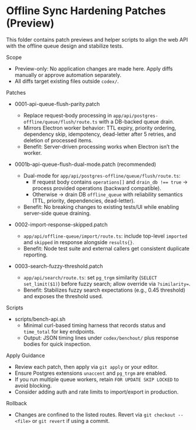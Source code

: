 # Offline Sync Hardening Patches (Preview)

This folder contains patch previews and helper scripts to align the web API with the offline queue design and stabilize tests.

Scope
- Preview-only: No application changes are made here. Apply diffs manually or approve automation separately.
- All diffs target existing files outside `codex/`.

Patches
- 0001-api-queue-flush-parity.patch
  - Replace request-body processing in `app/api/postgres-offline/queue/flush/route.ts` with a DB-backed queue drain.
  - Mirrors Electron worker behavior: TTL expiry, priority ordering, dependency skip, idempotency, dead-letter after 5 retries, and deletion of processed items.
  - Benefit: Server-driven processing works when Electron isn’t the worker.

- 0001b-api-queue-flush-dual-mode.patch (recommended)
  - Dual-mode for `app/api/postgres-offline/queue/flush/route.ts`:
    - If request body contains `operations[]` and `drain_db !== true` → process provided operations (backward compatible).
    - Otherwise → drain DB `offline_queue` with reliability semantics (TTL, priority, dependencies, dead-letter).
  - Benefit: No breaking changes to existing tests/UI while enabling server-side queue draining.

- 0002-import-response-skipped.patch
  - `app/api/offline-queue/import/route.ts`: include top-level `imported` and `skipped` in response alongside `results{}`.
  - Benefit: Node test suite and external callers get consistent duplicate reporting.

- 0003-search-fuzzy-threshold.patch
  - `app/api/search/route.ts`: set `pg_trgm` similarity (`SELECT set_limit($1)`) before fuzzy search; allow override via `?similarity=`.
  - Benefit: Stabilizes fuzzy search expectations (e.g., 0.45 threshold) and exposes the threshold used.

Scripts
- scripts/bench-api.sh
  - Minimal curl-based timing harness that records status and `time_total` for key endpoints.
  - Output: JSON timing lines under `codex/benchout/` plus response bodies for quick inspection.

Apply Guidance
- Review each patch, then apply via `git apply` or your editor.
- Ensure Postgres extensions `unaccent` and `pg_trgm` are enabled.
- If you run multiple queue workers, retain `FOR UPDATE SKIP LOCKED` to avoid blocking.
- Consider adding auth and rate limits to import/export in production.

Rollback
- Changes are confined to the listed routes. Revert via `git checkout -- <file>` or `git revert` if using a commit.
